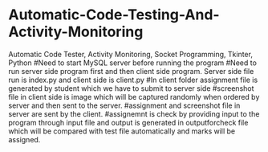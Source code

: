 # Automatic-Code-Testing-And-Activity-Monitoring
Automatic Code Tester, Activity Monitoring, Socket Programming, Tkinter, Python
#Need to start MySQL server before running the program
#Need to run server side program first and then client side program. Server side file run is index.py and client side is client.py
#In client folder assignment file is generated by student which we have to submit to server side
#screenshot file in client side is image which will be captured randomly when ordered by server and then sent to the server.
#assignment and screenshot file in server are sent by the client.
#assignemnt is check by providing input to the program through input file and output is generated in outputforcheck file which will be compared with test file automatically and marks will be assigned.
